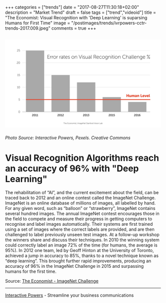 +++
categories = ["trends"]
date = "2017-08-27T11:30:18+02:00"
description = "Market Trend"
draft = false
tags = ["trend","videoid"]
title = "The Economist: Visual Recognition with 'Deep Learning' is suparsing Humans for First Time"
image = "/postimages/trends/ivrpowers-cctr-trends-2017.009.jpeg"
comments = true
+++

![The Economist](/postimages/trends/ivrpowers-cctr-trends-2017.010.jpeg)
------------
###### Photo Source: Interactive Powers, Pexels. Creative Commons

# Visual Recognition Algorithms reach an accuracy of 96% with "Deep Learning"

The rehabilitation of “AI”, and the current excitement about the field, can be traced back to 2012 and an online contest called the ImageNet Challenge. ImageNet is an online database of millions of images, all labelled by hand. For any given word, such as “balloon” or “strawberry”, ImageNet contains several hundred images. The annual ImageNet contest encourages those in the field to compete and measure their progress in getting computers to recognise and label images automatically. Their systems are first trained using a set of images where the correct labels are provided, and are then challenged to label previously unseen test images. At a follow-up workshop the winners share and discuss their techniques. In 2010 the winning system could correctly label an image 72% of the time (for humans, the average is 95%). In 2012 one team, led by Geoff Hinton at the University of Toronto, achieved a jump in accuracy to 85%, thanks to a novel technique known as “deep learning”. This brought further rapid improvements, producing an accuracy of 96% in the ImageNet Challenge in 2015 and surpassing humans for the first time.

Source: [The Economist - ImageNet Challenge](https://www.economist.com/news/special-report/21700756-artificial-intelligence-boom-based-old-idea-modern-twist-not)

---
[Interactive Powers](http://www.ivrpowers.com/) - Streamline your business communications

